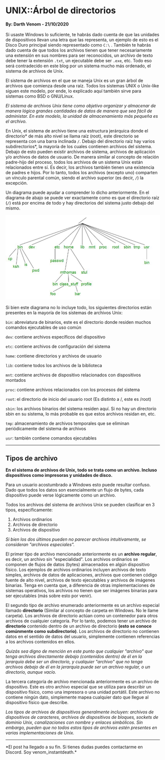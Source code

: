 # UNIX::Árbol de directorios
<b>By: Darth Venom - 21/10/2020</b>
<br>
<br>
Si usaste Windows lo suficiente, te habrás dado cuenta de que las unidades de dispositivos llevan una letra que las representa, un ejemplo de esto es el Disco Duro principal siendo representado como `C:\` . También te habrás dado cuenta de que todos los archivos tienen que tener necesariamente una extensión en sus nombres para ser reconocidos, un archivo de texto debe tener la extensión `.txt`, un ejecutable debe ser `.exe`, etc. Todo eso será contradecido en este blog por un sistema mucho más ordenado, el sistema de archivos de Unix.

El sistema de archivos en el que se maneja Unix es un gran árbol de archivos que comienza desde una raíz. Todos los sistemas UNIX o Unix-like siguen este modelo, por ende, lo explicado aquí también sirve para sistemas como BSD o GNU/Linux.

*El sistema de archivos Unix tiene como objetivo organizar y almacenar de manera lógica grandes cantidades de datos de manera que sea fácil de administar. En este modelo, la unidad de almacenamiento más pequeña es el archivo.*

En Unix, el sistema de archivo tiene una estructura jerárquica donde el directorio\* de más alto nivel se llama raíz (root), este directorio se representa con una barra inclinada `/`. Debajo del directorio raíz hay varios subdirectorios\*, la mayoría de los cuales contienen archivos del sistema. Debajo de esto pueden existir archivos de sistema, archivos de aplicación y/o archivos de datos de usuario. De manera similar al concepto de relación padre-hijo del proceso, todos los archivos de un sistema Unix están relacionados entre sí. Es decir, los archivos también tienen una existencia de padres e hijos. Por lo tanto, todos los archivos (excepto uno) comparten un vínculo parental común, siendo el archivo superior (es decir, `/`) la excepción.

Un diagrama puede ayudar a comprender lo dicho anteriormente. En el diagrama de abajo se puede ver exactamente como es que el directorio raíz (`/`) está por encima de todo y hay directorios del sistema justo debajo del mismo.

![img](media/c62.jpg)

Si bien este diagrama no lo incluye todo, los siguientes directorios están presentes en la mayoría de los sistemas de archivos Unix:

`bin`: abreviatura de binarios, este es el directorio donde residen muchos comandos ejecutables de uso común

`dev`: contiene archivos específicos del dispositivo

`etc`: contiene archivos de configuración del sistema

`home`: contiene directorios y archivos de usuario

`lib`: contiene todos los archivos de la biblioteca

`mnt`: contiene archivos de dispositivo relacionados con dispositivos montados

`proc`: contiene archivos relacionados con los procesos del sistema

`root`: el directorio de inicio del usuario root (Es distinto a /, este es /root)

`sbin`: los archivos binarios del sistema residen aquí. Si no hay un directorio sbin en su sistema, lo más probable es que estos archivos residan en, etc.

`tmp`: almacenamiento de archivos temporales que se eliminan periódicamente del sistema de archivos

`usr`: también contiene comandos ejecutables

<hr>

## Tipos de archivo

**En el sistema de archivos de Unix, todo se trata como un archivo. Incluso dispositivos como impresoras y unidades de disco.**

Para un usuario acostumbrado a Windows esto puede resultar confuso. Dado que todos los datos son esencialmente un flujo de bytes, cada dispositivo puede verse lógicamente como un archivo.

Todos los archivos del sistema de archivos Unix se pueden clasificar en 3 tipos, específicamente:

1. Archivos ordinarios
2. Archivos de directorio
3. Archivos de dispositivo

*Si bien los dos últimos pueden no parecer archivos intuitivamente, se consideran "archivos especiales".*

El primer tipo de archivo mencionado anteriormente es un **archivo regular**, es decir, un archivo sin "especialidad". Los archivos ordinarios se componen de flujos de datos (bytes) almacenados en algún dispositivo físico. Los ejemplos de archivos ordinarios incluyen archivos de texto simples, archivos de datos de aplicaciones, archivos que contienen código fuente de alto nivel, archivos de texto ejecutables y archivos de imágenes binarias. Tenga en cuenta que, a diferencia de otras implementaciones de sistemas operativos, los archivos no tienen que ser imágenes binarias para ser ejecutables (más sobre esto por venir).

El segundo tipo de archivo enumerado anteriormente es un archivo especial llamado **directorio** (Similar al concepto de carpeta en Windows. No le llame carpeta). Los archivos de directorio actúan como un contenedor para otros archivos de cualquier categoría. Por lo tanto, podemos tener un archivo de **directorio** contenido dentro de un archivo de directorio **(esto se conoce comúnmente como subdirectorio)**. Los archivos de directorio no contienen datos en el sentido de datos del usuario, simplemente contienen referencias a los archivos contenidos en ellos.

*Quizás sea digno de mención en este punto que cualquier "archivo" que tenga archivos directamente debajo (contenidos dentro) de él en la jerarquía debe ser un directorio, y cualquier "archivo" que no tenga archivos debajo de él en la jerarquía puede ser un archivo regular, o un directorio, aunque vacío.*

La tercera categoría de archivo mencionada anteriormente es un archivo de dispositivo. Este es otro archivo especial que se utiliza para describir un dispositivo físico, como una impresora o una unidad portátil. Este archivo no contiene ningún dato, simplemente mapea cualquier dato que llegue al dispositivo físico que describe.

*Los tipos de archivos de dispositivos generalmente incluyen: archivos de dispositivos de caracteres, archivos de dispositivos de bloques, sockets de dominio Unix, canalizaciones con nombre y enlaces simbólicos. Sin embargo, pueden que no todos estos tipos de archivos estén presentes en varias implementaciones de Unix.*
<br>
<hr>
*El post ha llegado a su fin. Si tienes dudas puedes contactarme en Discord. Soy venom_instantdeath.*
